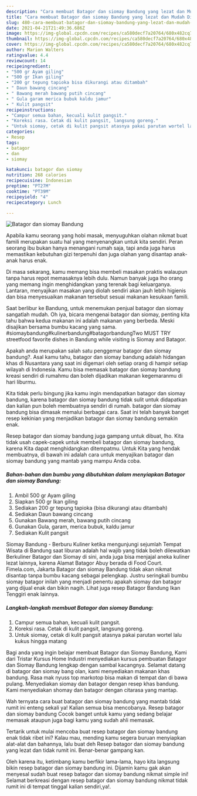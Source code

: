 ```yaml
---
description: "Cara membuat Batagor dan siomay Bandung yang lezat dan Mudah Dibuat"
title: "Cara membuat Batagor dan siomay Bandung yang lezat dan Mudah Dibuat"
slug: 480-cara-membuat-batagor-dan-siomay-bandung-yang-lezat-dan-mudah-dibuat
date: 2021-04-21T21:49:36.686Z
image: https://img-global.cpcdn.com/recipes/ca580decf7a20764/680x482cq70/batagor-dan-siomay-bandung-foto-resep-utama.jpg
thumbnail: https://img-global.cpcdn.com/recipes/ca580decf7a20764/680x482cq70/batagor-dan-siomay-bandung-foto-resep-utama.jpg
cover: https://img-global.cpcdn.com/recipes/ca580decf7a20764/680x482cq70/batagor-dan-siomay-bandung-foto-resep-utama.jpg
author: Marion Walters
ratingvalue: 4.4
reviewcount: 14
recipeingredient:
- "500 gr Ayam giling"
- "500 gr Ikan giling"
- "200 gr tepung tapioka bisa dikurangi atau ditambah"
- " Daun bawang cincang"
- " Bawang merah bawang putih cincang"
- " Gula garam merica bubuk kaldu jamur"
- " Kulit pangsit"
recipeinstructions:
- "Campur semua bahan, kecuali kulit pangsit."
- "Koreksi rasa. Cetak di kulit pangsit, langsung goreng."
- "Untuk siomay, cetak di kulit pangsit atasnya pakai parutan wortel lalu kukus hingga matang"
categories:
- Resep
tags:
- batagor
- dan
- siomay

katakunci: batagor dan siomay 
nutrition: 268 calories
recipecuisine: Indonesian
preptime: "PT27M"
cooktime: "PT39M"
recipeyield: "4"
recipecategory: Lunch

---
```



![Batagor dan siomay Bandung](https://img-global.cpcdn.com/recipes/ca580decf7a20764/680x482cq70/batagor-dan-siomay-bandung-foto-resep-utama.jpg)

Apabila kamu seorang yang hobi masak, menyuguhkan olahan nikmat buat famili merupakan suatu hal yang menyenangkan untuk kita sendiri. Peran seorang ibu bukan hanya menangani rumah saja, tapi anda juga harus memastikan kebutuhan gizi terpenuhi dan juga olahan yang disantap anak-anak harus enak.

Di masa  sekarang, kamu memang bisa membeli masakan praktis walaupun tanpa harus repot memasaknya lebih dulu. Namun banyak juga lho orang yang memang ingin menghidangkan yang terenak bagi keluarganya. Lantaran, menyajikan masakan yang diolah sendiri akan jauh lebih higienis dan bisa menyesuaikan makanan tersebut sesuai makanan kesukaan famili. 

Saat berlibur ke Bandung, untuk menemukan penjual batagor dan siomay sangatlah mudah. Oh iya, bicara mengenai batagor dan siomay, penting kita tahu bahwa kedua makanan ini adalah makanan yang berbeda. Meski disajikan bersama bumbu kacang yang sama. #siomaybandung#kulinerbandung#batagorbandungTwo MUST TRY streetfood favorite dishes in Bandung while visiting is Siomay and Batagor.

Apakah anda merupakan salah satu penggemar batagor dan siomay bandung?. Asal kamu tahu, batagor dan siomay bandung adalah hidangan khas di Nusantara yang saat ini digemari oleh setiap orang di hampir setiap wilayah di Indonesia. Kamu bisa memasak batagor dan siomay bandung kreasi sendiri di rumahmu dan boleh dijadikan makanan kegemaranmu di hari liburmu.

Kita tidak perlu bingung jika kamu ingin mendapatkan batagor dan siomay bandung, karena batagor dan siomay bandung tidak sulit untuk didapatkan dan kalian pun boleh membuatnya sendiri di rumah. batagor dan siomay bandung bisa dimasak memalui berbagai cara. Saat ini telah banyak banget resep kekinian yang menjadikan batagor dan siomay bandung semakin enak.

Resep batagor dan siomay bandung juga gampang untuk dibuat, lho. Kita tidak usah capek-capek untuk membeli batagor dan siomay bandung, karena Kita dapat menghidangkan ditempatmu. Untuk Kita yang hendak membuatnya, di bawah ini adalah cara untuk menyajikan batagor dan siomay bandung yang mantab yang mampu Anda coba.

<!--inarticleads1-->

##### Bahan-bahan dan bumbu yang dibutuhkan dalam menyiapkan Batagor dan siomay Bandung:

1. Ambil 500 gr Ayam giling
1. Siapkan 500 gr Ikan giling
1. Sediakan 200 gr tepung tapioka (bisa dikurangi atau ditambah)
1. Sediakan  Daun bawang cincang
1. Gunakan  Bawang merah, bawang putih cincang
1. Gunakan  Gula, garam, merica bubuk, kaldu jamur
1. Sediakan  Kulit pangsit


Siomay Bandung - Berburu Kuliner ketika mengunjungi sejumlah Tempat Wisata di Bandung saat liburan adalah hal wajib yang tidak boleh dilewatkan Berkuliner Batagor dan Siomay di sini, anda juga bisa menjajal aneka kuliner lezat lainnya, karena Alamat Batagor Abuy berada di Food Court. Fimela.com, Jakarta Batagor dan siomay Bandung tidak akan nikmat disantap tanpa bumbu kacang sebagai pelengkap. Justru seringkali bumbu siomay batagor inilah yang menjadi penentu apakah siomay dan batagor yang dijual enak dan bikin nagih. Lihat juga resep Batagor Bandung Ikan Tenggiri enak lainnya. 

<!--inarticleads2-->

##### Langkah-langkah membuat Batagor dan siomay Bandung:

1. Campur semua bahan, kecuali kulit pangsit.
1. Koreksi rasa. Cetak di kulit pangsit, langsung goreng.
1. Untuk siomay, cetak di kulit pangsit atasnya pakai parutan wortel lalu kukus hingga matang


Bagi anda yang ingin belajar membuat Batagor dan Siomay Bandung, Kami dari Tristar Kursus Home Industri menyediakan kursus pembuatan Batagor dan Siomay Bandung lengkap dengan sambal kacangnya. Selamat datang di batagor dan siomay bang olan, kami menyediakan makanan khas bandung. Rasa mak nyuss top markotop bisa makan di tempat dan di bawa pulang. Menyediakan siomay dan batagor dengan resep khas bandung. Kami menyediakan shomay dan batagor dengan citarasa yang mantap. 

Wah ternyata cara buat batagor dan siomay bandung yang mantab tidak rumit ini enteng sekali ya! Kalian semua bisa mencobanya. Resep batagor dan siomay bandung Cocok banget untuk kamu yang sedang belajar memasak ataupun juga bagi kamu yang sudah ahli memasak.

Tertarik untuk mulai mencoba buat resep batagor dan siomay bandung enak tidak ribet ini? Kalau mau, mending kamu segera buruan menyiapkan alat-alat dan bahannya, lalu buat deh Resep batagor dan siomay bandung yang lezat dan tidak rumit ini. Benar-benar gampang kan. 

Oleh karena itu, ketimbang kamu berfikir lama-lama, hayo kita langsung bikin resep batagor dan siomay bandung ini. Dijamin kamu gak akan menyesal sudah buat resep batagor dan siomay bandung nikmat simple ini! Selamat berkreasi dengan resep batagor dan siomay bandung nikmat tidak rumit ini di tempat tinggal kalian sendiri,ya!.

